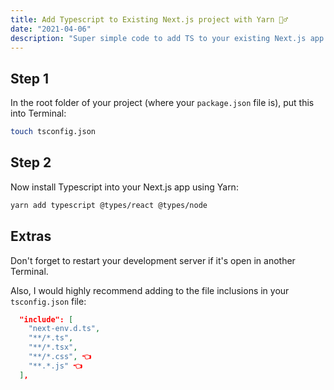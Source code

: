 ```yaml
---
title: Add Typescript to Existing Next.js project with Yarn 🧞‍♂️
date: "2021-04-06"
description: "Super simple code to add TS to your existing Next.js app using Yarn instead of NPM."
---
```


## Step 1

In the root folder of your project (where your `package.json` file is), put this into Terminal:

```bash
touch tsconfig.json
```

## Step 2

Now install Typescript into your Next.js app using Yarn:

```bash
yarn add typescript @types/react @types/node
```

## Extras

Don't forget to restart your development server if it's open in another Terminal.

Also, I would highly recommend adding to the file inclusions in your `tsconfig.json` file:

```json
  "include": [
    "next-env.d.ts",
    "**/*.ts",
    "**/*.tsx",
    "**/*.css", 👈
    "**.*.js" 👈
  ],
```
